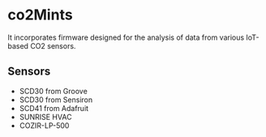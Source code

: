 # co2Mints
It incorporates firmware designed for the analysis of data from various IoT-based CO2 sensors.


## Sensors 

- SCD30 from Groove
- SCD30 from Sensiron
- SCD41 from Adafruit
- SUNRISE HVAC
- COZIR-LP-500




